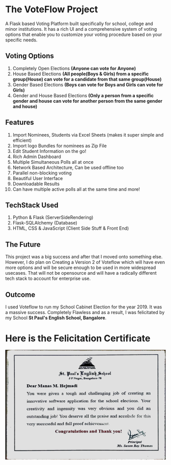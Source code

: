 # The VoteFlow Project
 A Flask based Voting Platform built specifically for school, college and minor institutions. It has a rich UI and a comprehensive system of voting options that enable you to customize your voting procedure based on your specific needs.
 
## Voting Options
1. Completely Open Elections **(Anyone can vote for Anyone)**
2. House Based Elections  **(All people(Boys & Girls) from a specific group(House) can vote for a candidate from that same group(House)**
3. Gender Based Elections **(Boys can vote for Boys and Girls can vote for Girls)**
4. Gender and House Based Elections **(Only a person from a specific gender and house can vote for another person from the same gender and house)**

## Features
1. Import Nominees, Students via Excel Sheets (makes it super simple and efficient)
2. Import logo Bundles for nominees as Zip File
3. Edit Student Information on the go!
4. Rich Admin Dashboard
5. Multiple Simultaneous Polls all at once
6. Network Based Architecture, Can be used offline too
7. Parallel non-blocking voting
8. Beautiful User Interface
9. Downloadable Results
10. Can have multiple active polls all at the same time
and more!

## TechStack Used
1. Python & Flask (ServerSideRendering)
2. Flask-SQLAlchemy (Database)
3. HTML, CSS & JavaScript (Client Side Stuff & Front End)

## The Future
This project was a big success and after that I moved onto something else. However, I do plan on Creating a Version 2 of Voteflow which will have even more options and will be secure enough to be used in more widespread usecases. That will not be opensource and will have a radically different tech stack to account for enterprise use.

## Outcome
I used Voteflow to run my School Cabinet Election for the year 2019. It was a massive success. Completely Flawless and as a result, I was felicitated by my School **St Paul's English School, Bangalore**.

# Here is the Felicitation Certificate

![](https://github.com/synapsecode/VoteFlow/blob/main/ExampleVotingData/felit.jpg)
